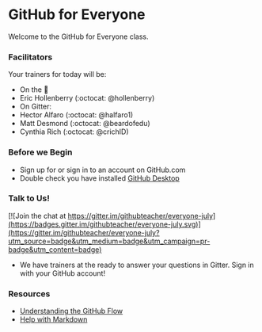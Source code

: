 # GitHub for Everyone

Welcome to the GitHub for Everyone class. 

### Facilitators

Your trainers for today will be:

- On the :microphone: 
 - Eric Hollenberry (:octocat: @hollenberry)
- On Gitter: 
 - Hector Alfaro (:octocat: @halfaro1)
 - Matt Desmond (:octocat: @beardofedu)
 - Cynthia Rich (:octocat: @crichID)

### Before we Begin

- Sign up for or sign in to an account on GitHub.com
- Double check you have installed [GitHub Desktop](https://desktop.github.com/)

### Talk to Us!

[![Join the chat at https://gitter.im/githubteacher/everyone-july](https://badges.gitter.im/githubteacher/everyone-july.svg)](https://gitter.im/githubteacher/everyone-july?utm_source=badge&utm_medium=badge&utm_campaign=pr-badge&utm_content=badge)

- We have trainers at the ready to answer your questions in Gitter. Sign in with your GitHub account!

### Resources

- [Understanding the GitHub Flow](https://guides.github.com/introduction/flow/)
- [Help with Markdown](https://guides.github.com/features/mastering-markdown/)
